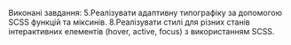 Виконані завдання: 
5.Реалізувати адаптивну типографіку за допомогою SCSS функцій та міксинів.
8.Реалізувати стилі для різних станів інтерактивних елементів (hover, active, focus) з використанням SCSS.
